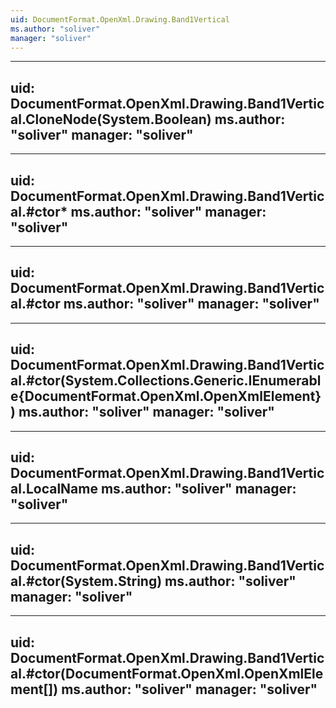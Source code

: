 ```yaml
---
uid: DocumentFormat.OpenXml.Drawing.Band1Vertical
ms.author: "soliver"
manager: "soliver"
---
```


---
uid: DocumentFormat.OpenXml.Drawing.Band1Vertical.CloneNode(System.Boolean)
ms.author: "soliver"
manager: "soliver"
---

---
uid: DocumentFormat.OpenXml.Drawing.Band1Vertical.#ctor*
ms.author: "soliver"
manager: "soliver"
---

---
uid: DocumentFormat.OpenXml.Drawing.Band1Vertical.#ctor
ms.author: "soliver"
manager: "soliver"
---

---
uid: DocumentFormat.OpenXml.Drawing.Band1Vertical.#ctor(System.Collections.Generic.IEnumerable{DocumentFormat.OpenXml.OpenXmlElement})
ms.author: "soliver"
manager: "soliver"
---

---
uid: DocumentFormat.OpenXml.Drawing.Band1Vertical.LocalName
ms.author: "soliver"
manager: "soliver"
---

---
uid: DocumentFormat.OpenXml.Drawing.Band1Vertical.#ctor(System.String)
ms.author: "soliver"
manager: "soliver"
---

---
uid: DocumentFormat.OpenXml.Drawing.Band1Vertical.#ctor(DocumentFormat.OpenXml.OpenXmlElement[])
ms.author: "soliver"
manager: "soliver"
---
